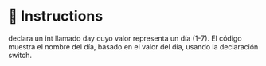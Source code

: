 # 📝 Instructions

declara un int llamado day cuyo valor representa un día (1-7). El código muestra el nombre del día, basado en el valor del día, usando la declaración switch.

